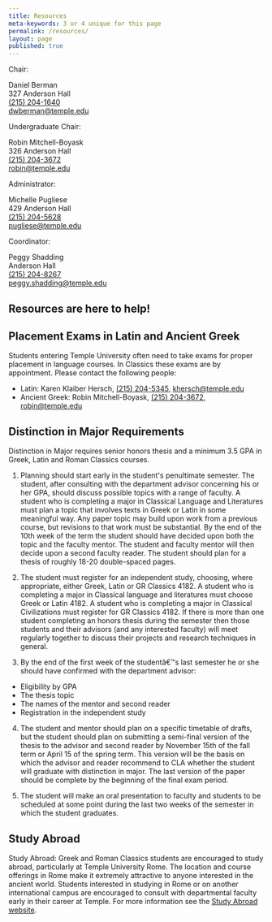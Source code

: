 ```yaml
---
title: Resources
meta-keywords: 3 or 4 unique for this page
permalink: /resources/
layout: page
published: true
---
```


Chair:

Daniel Berman<br> 
327 Anderson Hall<br>
[(215) 204-1640](tel:2152041640)<br>
[dwberman@temple.edu](mailto:dwberman@temple.edu)<br>

Undergraduate Chair:

Robin Mitchell-Boyask<br>
326 Anderson Hall<br>
[(215) 204-3672](tel:2152043672)<br>
[robin@temple.edu](mailto:robin@temple.edu)<br>

Administrator:

Michelle Pugliese<br>
429 Anderson Hall<br>
[(215) 204-5628](tel:2152045628)<br>
[pugliese@temple.edu](mailto:pugliese@temple.edu)<br>

Coordinator:

Peggy Shadding<br>
Anderson Hall<br>
[(215) 204-8267](tel:2152048267)<br>
[peggy.shadding@temple.edu](mailto:peggy.shadding@temple.edu)<br>

## Resources are here to help!

## Placement Exams in Latin and Ancient Greek

Students entering Temple University often need to take exams for proper placement in language courses. In Classics these exams are by appointment. Please contact the following people:

- Latin: Karen Klaiber Hersch, [(215) 204-5345](tel:2152045345), [khersch@temple.edu](mailto:khersch@temple.edu)
- Ancient Greek: Robin Mitchell-Boyask, [(215) 204-3672](tel:2152043672), [robin@temple.edu](mailto:robin@temple.edu)

## Distinction in Major Requirements

Distinction in Major requires senior honors thesis and a minimum 3.5 GPA in Greek, Latin and Roman Classics courses.

1) Planning should start early in the student's penultimate semester. The student, after consulting with the department advisor concerning his or her GPA, should discuss possible topics with a range of faculty. A student who is completing a major in Classical Language and Literatures must plan a topic that involves texts in Greek or Latin in some meaningful way. Any paper topic may build upon work from a previous course, but revisions to that work must be substantial. By the end of the 10th week of the term the student should have decided upon both the topic and the faculty mentor. The student and faculty mentor will then decide upon a second faculty reader. The student should plan for a thesis of roughly 18-20 double-spaced pages.

2) The student must register for an independent study, choosing, where appropriate, either Greek, Latin or GR Classics 4182. A student who is completing a major in Classical language and literatures must choose Greek or Latin 4182. A student who is completing a major in Classical Civilizations must register for GR Classics 4182. If there is more than one student completing an honors thesis during the semester then those students and their advisors (and any interested faculty) will meet regularly together to discuss their projects and research techniques in general.

3) By the end of the first week of the studentâ€™s last semester he or she should have confirmed with the department advisor:

- Eligibility by GPA
- The thesis topic
- The names of the mentor and second reader
- Registration in the independent study

4) The student and mentor should plan on a specific timetable of drafts, but the student should plan on  submitting a semi-final version of the thesis to the advisor and second reader by November 15th of the fall term or April 15 of the spring term. This version will be the basis on which the advisor and reader recommend to CLA whether the student will graduate with distinction in major. The last version of the paper should be complete by the beginning of the final exam period.

5) The student will make an oral presentation to faculty and students to be scheduled at some point during the last two weeks of the semester in which the student graduates.

## Study Abroad

Study Abroad: Greek and Roman Classics students are encouraged to study abroad, particularly at Temple University Rome. The location and course offerings in Rome make it extremely attractive to anyone interested in the ancient world. Students interested in studying in Rome or on another international campus are encouraged to consult with departmental faculty early in their career at Temple. For more information see the [Study Abroad website](http://studyabroad.temple.edu/).

